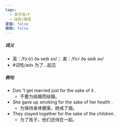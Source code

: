 ```yaml
---
tags:
  - 首字母/F
  - 级别/雅思
掌握: false
模糊: false
---
```

##### 词义
- 英：/fɔː(r) ðə seɪk ɒv/； 美：/fɔːr ðə seɪk əv/
- #词性/adv  为了…起见
##### 例句
- Don 't get married just for the sake of it .
	- 不要为结婚而结婚。
- She gave up smoking for the sake of her health .
	- 为保持身体健康，她戒了烟。
- They stayed together for the sake of the children .
	- 为了孩子，他们还待在一起。
